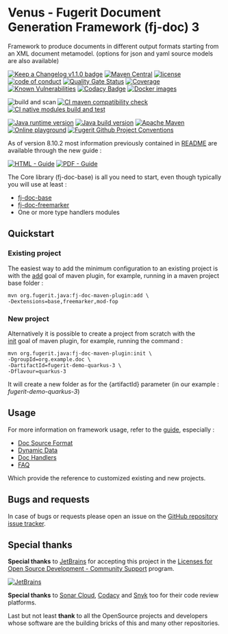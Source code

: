 # Venus - Fugerit Document Generation Framework (fj-doc) 3

Framework to produce documents in different output formats starting from an XML document metamodel. (options for json and yaml source models are also available)  

[![Keep a Changelog v1.1.0 badge](https://img.shields.io/badge/changelog-Keep%20a%20Changelog%20v1.1.0-%23E05735)](CHANGELOG.md) 
[![Maven Central](https://img.shields.io/maven-central/v/org.fugerit.java/fj-doc.svg)](https://central.sonatype.com/artifact/org.fugerit.java/fj-doc)
[![license](https://img.shields.io/badge/License-Apache%20License%202.0-teal.svg)](https://opensource.org/licenses/Apache-2.0)
[![code of conduct](https://img.shields.io/badge/conduct-Contributor%20Covenant-purple.svg)](https://github.com/fugerit-org/fj-universe/blob/main/CODE_OF_CONDUCT.md)
[![Quality Gate Status](https://sonarcloud.io/api/project_badges/measure?project=fugerit-org_fj-doc&metric=alert_status)](https://sonarcloud.io/summary/new_code?id=fugerit-org_fj-doc)
[![Coverage](https://sonarcloud.io/api/project_badges/measure?project=fugerit-org_fj-doc&metric=coverage)](https://sonarcloud.io/summary/new_code?id=fugerit-org_fj-doc)
[![Known Vulnerabilities](https://snyk.io/test/github/fugerit-org/fj-doc/badge.svg)](https://snyk.io/test/github/fugerit-org/fj-doc)
[![Codacy Badge](https://app.codacy.com/project/badge/Grade/58d93495dce94c618c4299cd80eb19f1)](https://app.codacy.com/gh/fugerit-org/fj-doc/dashboard?utm_source=gh&utm_medium=referral&utm_content=&utm_campaign=Badge_grade)
[![Docker images](https://img.shields.io/badge/dockerhub-images-important.svg?logo=Docker)](https://hub.docker.com/repository/docker/fugeritorg/fj-doc-playground-quarkus/general)

![build and scan](https://github.com/fugerit-org/fj-doc/actions/workflows/build_maven_package.yml/badge.svg)
[![CI maven compatibility check](https://github.com/fugerit-org/fj-doc/actions/workflows/build_maven_compatibility.yml/badge.svg?branch=branch-compatibility)](https://github.com/fugerit-org/fj-doc/actions/workflows/build_maven_compatibility.yml)
[![CI native modules build and test](https://github.com/fugerit-org/fj-doc/actions/workflows/build_fj-doc-native-quarkus_test.yml/badge.svg?branch=develop)](https://github.com/fugerit-org/fj-doc/actions/workflows/build_fj-doc-native-quarkus_test.yml)

[![Java runtime version](https://img.shields.io/badge/run%20on-java%208+-%23113366.svg?style=for-the-badge&logo=openjdk&logoColor=white)](https://universe.fugerit.org/src/docs/versions/java8.html)
[![Java build version](https://img.shields.io/badge/build%20on-java%2017+-%23ED8B00.svg?style=for-the-badge&logo=openjdk&logoColor=white)](https://universe.fugerit.org/src/docs/versions/java17.html)
[![Apache Maven](https://img.shields.io/badge/Apache%20Maven-3.9.0+-C71A36?style=for-the-badge&logo=Apache%20Maven&logoColor=white)](https://universe.fugerit.org/src/docs/versions/maven3_9.html)
[![Online playground](https://img.shields.io/badge/Try%20Now-Online%20Playground-1AC736?style=for-the-badge&logo=Onlinect%20Playground&logoColor=white)](https://docs.fugerit.org/fj-doc-playground/home/)
[![Fugerit Github Project Conventions](https://img.shields.io/badge/Fugerit%20Org-Project%20Conventions-1A36C7?style=for-the-badge&logo=Onlinect%20Playground&logoColor=white)](https://universe.fugerit.org/src/docs/conventions/index.html)

As of version 8.10.2 most information previously contained in [README](LEGACY_README.md) are available through the new guide : 

[![HTML - Guide](https://img.shields.io/badge/HTML-Guide-blue?style=for-the-badge)](https://venusdocs.fugerit.org/guide/ "Go to project HTML documentation")
[![PDF - Guide](https://img.shields.io/badge/PDF-Guide-red?style=for-the-badge)](https://venusdocs.fugerit.org/guide/fj-doc-guide.pdf "Go to project PDF documentation")

The Core library (fj-doc-base) is all you need to start, even though typically you will use at least : 
* [fj-doc-base](fj-doc-base/README.md)
* [fj-doc-freemarker](fj-doc-freemarker/README.md)
* One or more type handlers modules

## Quickstart

### Existing project

The easiest way to add the minimum configuration to an existing project is with the 
[add](https://venusdocs.fugerit.org/guide/#maven-plugin-goal-add) 
goal of maven plugin, for example, running in a maven project base folder : 

```shell
mvn org.fugerit.java:fj-doc-maven-plugin:add \
-Dextensions=base,freemarker,mod-fop
```

### New project

Alternatively it is possible to create a project from scratch with the  
[init](https://venusdocs.fugerit.org/guide/#maven-plugin-goal-init)
goal of maven plugin, for example, running the command : 

```shell
mvn org.fugerit.java:fj-doc-maven-plugin:init \
-DgroupId=org.example.doc \
-DartifactId=fugerit-demo-quarkus-3 \
-Dflavour=quarkus-3
```
It will create a new folder as for the {artifactId} parameter 
(in our example : *fugerit-demo-quarkus-3*)

## Usage

For more information on framework usage, refer to the 
[guide](https://venusdocs.fugerit.org/guide/), especially : 

* [Doc Source Format](https://venusdocs.fugerit.org/guide/#doc-format-entry-point)
* [Dynamic Data](https://venusdocs.fugerit.org/guide/#doc-freemarker-entry-point)
* [Doc Handlers](https://venusdocs.fugerit.org/guide/#doc-handlers)
* [FAQ](https://venusdocs.fugerit.org/guide/#doc-faq)

Which provide the reference to customized existing and new projects.

## Bugs and requests

In case of bugs or requests please open an issue on the 
[GitHub repository issue tracker](https://github.com/fugerit-org/fj-doc/issues).

## Special thanks

**Special thanks** to [JetBrains](https://www.jetbrains.com/) 
for accepting this project in the 
[Licenses for Open Source Development - Community Support](https://jb.gg/OpenSourceSupport) program.

[![JetBrains](https://universe.fugerit.org/src/docs/thanks/jetbrains.png)](https://universe.fugerit.org/src/docs/thanks/jetbrains.html)

**Special thanks** to [Sonar Cloud](https://sonarcloud.io/), 
[Codacy](https://www.codacy.com/) and 
[Snyk](https://snyk.io/) 
too for their code review platforms.

Last but not least **thank** to all the OpenSource projects and developers whose software are the building bricks of this and many other repositories.
